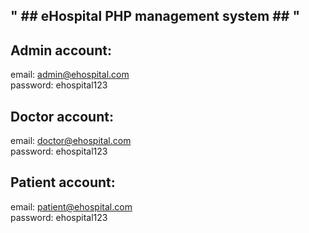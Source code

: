 ## " ## eHospital PHP management system ## " 

## Admin account:
email: admin@ehospital.com <br/>
password: ehospital123

## Doctor account:
email: doctor@ehospital.com <br/>
password: ehospital123

## Patient account:
email: patient@ehospital.com <br/>
password: ehospital123